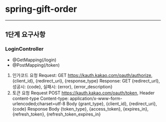 # spring-gift-order
---
## 1단계 요구사항
### LoginController
- @GetMapping(/login)
- @PostMapping(/token)

1. 인가코드 요청
  Request:
    GET  https://kauth.kakao.com/oauth/authorize, {client_id}, {redirect_uri}, {response_type}
  Response:
    GET  {redirect_url}, 성공시: {code}, 실패시: {error}, {error_description}
3. 토큰 요청
  Request
    POST	https://kauth.kakao.com/oauth/token,
    Header  content-type	Content-type: application/x-www-form-urlencoded;charset=utf-8
    Body  {grant_type}, {client_id}, {redirect_uri}, {code}
  Response
    Body {token_type}, {access_token}, {expires_in}, {refresh_token}, {refresh_token_expires_in}
           
